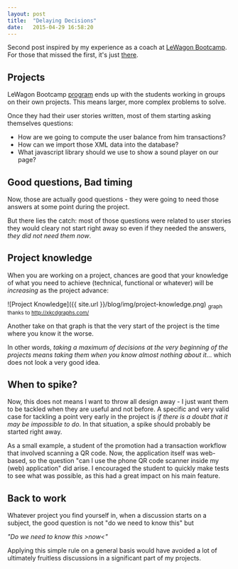 ```yaml
---
layout: post
title:  "Delaying Decisions"
date:   2015-04-29 16:58:20
---
```


Second post inspired by my experience as a coach at [LeWagon Bootcamp](http://lewagon.org/program). For those that missed the first, it's just [there](http://vanakenm.github.io/blog/2015/04/14/10-percent-working.html).

## Projects

LeWagon Bootcamp [program](http://lewagon.org/program) ends up with the students working in groups on their own projects. This means larger, more complex problems to solve.

Once they had their user stories written, most of them starting asking themselves questions:

* How are we going to compute the user balance from him transactions?
* How can we import those XML data into the database?
* What javascript library should we use to show a sound player on our page?

## Good questions, Bad timing

Now, those are actually good questions - they were going to need those answers at some point during the project.

But there lies the catch: most of those questions were related to user stories they would cleary not start right away so even if they needed the answers, *they did not need them now*.

## Project knowledge

When you are working on a project, chances are good that your knowledge of what you need to achieve (technical, functional or whatever) will be *increasing* as the project advance:

![Project Knowledge]({{ site.url }}/blog/img/project-knowledge.png)
<sub class="pull-right">graph thanks to http://xkcdgraphs.com/</sub>

Another take on that graph is that the very start of the project is the time where you know it the worse.

In other words, *taking a maximum of decisions at the very beginning of the projects means taking them when you know almost nothing about it*... which does not look a very good idea.

## When to spike?

Now, this does not means I want to throw all design away - I just want them to be tackled when they are useful and not before. A specific and very valid case for tackling a point very early in the project is *if there is a doubt that it may be impossible to do*. In that situation, a spike should probably be started right away.

As a small example, a student of the promotion had a transaction workflow that involved scanning a QR code. Now, the application itself was web-based, so the question "can I use the phone QR code scanner inside my (web) application" did arise. I encouraged the student to quickly make tests to see what was possible, as this had a great impact on his main feature.

## Back to work

Whatever project you find yourself in, when a discussion starts on a subject, the good question is not "do we need to know this" but

*"Do we need to know this >now<"*

Applying this simple rule on a general basis would have avoided a lot of ultimately fruitless discussions in a significant part of my projects.

